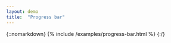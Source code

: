 ```yaml
---
layout: demo
title:  "Progress bar"
---
```


{::nomarkdown}
{% include /examples/progress-bar.html %}
{:/}

